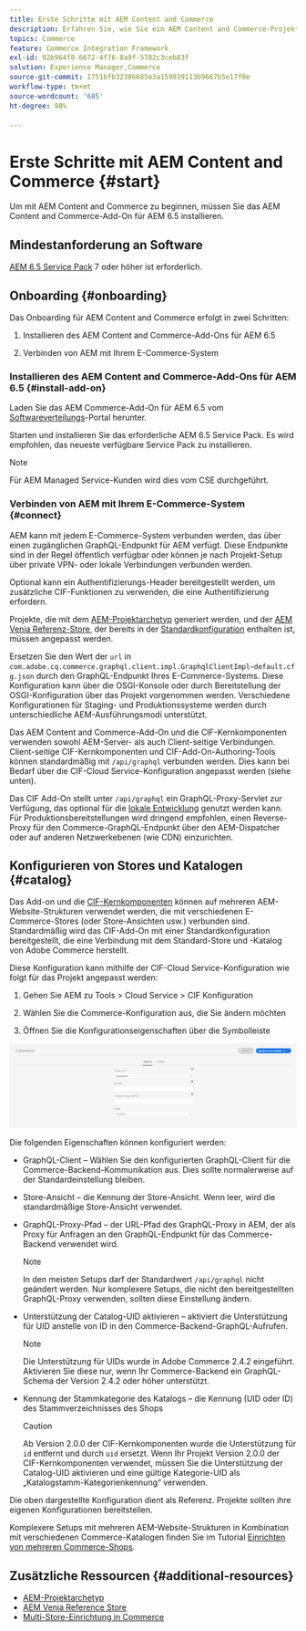 ```yaml
---
title: Erste Schritte mit AEM Content and Commerce
description: Erfahren Sie, wie Sie ein AEM Content and Commerce-Projekt bereitstellen.
topics: Commerce
feature: Commerce Integration Framework
exl-id: 92b964f8-6672-4f76-8a9f-5782c3ceb83f
solution: Experience Manager,Commerce
source-git-commit: 1751bfb32386685e3a159939113b9667b5e17f0e
workflow-type: tm+mt
source-wordcount: '685'
ht-degree: 98%

---
```


# Erste Schritte mit AEM Content and Commerce {#start}

Um mit AEM Content and Commerce zu beginnen, müssen Sie das AEM Content and Commerce-Add-On für AEM 6.5 installieren.

## Mindestanforderung an Software

[AEM 6.5 Service Pack](https://experience.adobe.com/#/downloads/content/software-distribution/en/aem.html) 7 oder höher ist erforderlich.

## Onboarding {#onboarding}

Das Onboarding für AEM Content and Commerce erfolgt in zwei Schritten:

1. Installieren des AEM Content and Commerce-Add-Ons für AEM 6.5

2. Verbinden von AEM mit Ihrem E-Commerce-System

### Installieren des AEM Content and Commerce-Add-Ons für AEM 6.5 {#install-add-on}

Laden Sie das AEM Commerce-Add-On für AEM 6.5 vom [Softwareverteilungs](https://experience.adobe.com/#/downloads/content/software-distribution/en/aem.html)-Portal herunter.

Starten und installieren Sie das erforderliche AEM 6.5 Service Pack. Es wird empfohlen, das neueste verfügbare Service Pack zu installieren.

>[!NOTE]
>
>Für AEM Managed Service-Kunden wird dies vom CSE durchgeführt.

### Verbinden von AEM mit Ihrem E-Commerce-System {#connect}

AEM kann mit jedem E-Commerce-System verbunden werden, das über einen zugänglichen GraphQL-Endpunkt für AEM verfügt. Diese Endpunkte sind in der Regel öffentlich verfügbar oder können je nach Projekt-Setup über private VPN- oder lokale Verbindungen verbunden werden.

Optional kann ein Authentifizierungs-Header bereitgestellt werden, um zusätzliche CIF-Funktionen zu verwenden, die eine Authentifizierung erfordern.

Projekte, die mit dem [AEM-Projektarchetyp](https://github.com/adobe/aem-project-archetype) generiert werden, und der [AEM Venia Referenz-Store](https://github.com/adobe/aem-cif-guides-venia), der bereits in der [Standardkonfiguration](https://github.com/adobe/aem-cif-guides-venia/blob/main/ui.config/src/main/content/jcr_root/apps/venia/osgiconfig/config/com.adobe.cq.commerce.graphql.client.impl.GraphqlClientImpl~default.cfg.json) enthalten ist, müssen angepasst werden.

Ersetzen Sie den Wert der `url` in `com.adobe.cq.commerce.graphql.client.impl.GraphqlClientImpl~default.cfg.json` durch den GraphQL-Endpunkt Ihres E-Commerce-Systems. Diese Konfiguration kann über die OSGI-Konsole oder durch Bereitstellung der OSGI-Konfiguration über das Projekt vorgenommen werden. Verschiedene Konfigurationen für Staging- und Produktionssysteme werden durch unterschiedliche AEM-Ausführungsmodi unterstützt.

Das AEM Content and Commerce-Add-On und die CIF-Kernkomponenten verwenden sowohl AEM-Server- als auch Client-seitige Verbindungen. Client-seitige CIF-Kernkomponenten und CIF-Add-On-Authoring-Tools können standardmäßig mit `/api/graphql` verbunden werden. Dies kann bei Bedarf über die CIF-Cloud Service-Konfiguration angepasst werden (siehe unten).

Das CIF Add-On stellt unter `/api/graphql` ein GraphQL-Proxy-Servlet zur Verfügung, das optional für die [lokale Entwicklung](develop.md) genutzt werden kann. Für Produktionsbereitstellungen wird dringend empfohlen, einen Reverse-Proxy für den Commerce-GraphQL-Endpunkt über den AEM-Dispatcher oder auf anderen Netzwerkebenen (wie CDN) einzurichten.

## Konfigurieren von Stores und Katalogen {#catalog}

Das Add-on und die [CIF-Kernkomponenten](https://github.com/adobe/aem-core-cif-components) können auf mehreren AEM-Website-Strukturen verwendet werden, die mit verschiedenen E-Commerce-Stores (oder Store-Ansichten usw.) verbunden sind. Standardmäßig wird das CIF-Add-On mit einer Standardkonfiguration bereitgestellt, die eine Verbindung mit dem Standard-Store und -Katalog von Adobe Commerce herstellt.

Diese Konfiguration kann mithilfe der CIF-Cloud Service-Konfiguration wie folgt für das Projekt angepasst werden:

1. Gehen Sie AEM zu Tools > Cloud Service > CIF Konfiguration

2. Wählen Sie die Commerce-Konfiguration aus, die Sie ändern möchten

3. Öffnen Sie die Konfigurationseigenschaften über die Symbolleiste

![CIF-Cloud Services-Konfiguration](/help/commerce/cif/assets/cif-cloud-service-config.png)

Die folgenden Eigenschaften können konfiguriert werden:

- GraphQL-Client – Wählen Sie den konfigurierten GraphQL-Client für die Commerce-Backend-Kommunikation aus. Dies sollte normalerweise auf der Standardeinstellung bleiben.
- Store-Ansicht – die Kennung der Store-Ansicht. Wenn leer, wird die standardmäßige Store-Ansicht verwendet.
- GraphQL-Proxy-Pfad – der URL-Pfad des GraphQL-Proxy in AEM, der als Proxy für Anfragen an den GraphQL-Endpunkt für das Commerce-Backend verwendet wird.

  >[!NOTE]
  >
  >In den meisten Setups darf der Standardwert `/api/graphql` nicht geändert werden. Nur komplexere Setups, die nicht den bereitgestellten GraphQL-Proxy verwenden, sollten diese Einstellung ändern.

- Unterstützung der Catalog-UID aktivieren – aktiviert die Unterstützung für UID anstelle von ID in den Commerce-Backend-GraphQL-Aufrufen.

  >[!NOTE]
  >
  >Die Unterstützung für UIDs wurde in Adobe Commerce 2.4.2 eingeführt. Aktivieren Sie diese nur, wenn Ihr Commerce-Backend ein GraphQL-Schema der Version 2.4.2 oder höher unterstützt.

- Kennung der Stammkategorie des Katalogs – die Kennung (UID oder ID) des Stammverzeichnisses des Shops

  >[!CAUTION]
  >
  >Ab Version 2.0.0 der CIF-Kernkomponenten wurde die Unterstützung für `id` entfernt und durch `uid` ersetzt. Wenn Ihr Projekt Version 2.0.0 der CIF-Kernkomponenten verwendet, müssen Sie die Unterstützung der Catalog-UID aktivieren und eine gültige Kategorie-UID als „Katalogstamm-Kategorienkennung“ verwenden.

Die oben dargestellte Konfiguration dient als Referenz. Projekte sollten ihre eigenen Konfigurationen bereitstellen.

Komplexere Setups mit mehreren AEM-Website-Strukturen in Kombination mit verschiedenen Commerce-Katalogen finden Sie im Tutorial [Einrichten von mehreren Commerce-Shops](configuring/multi-store-setup.md).

## Zusätzliche Ressourcen {#additional-resources}

- [AEM-Projektarchetyp](https://github.com/adobe/aem-project-archetype)
- [AEM Venia Reference Store](https://github.com/adobe/aem-cif-guides-venia)
- [Multi-Store-Einrichtung in Commerce](configuring/multi-store-setup.md)
